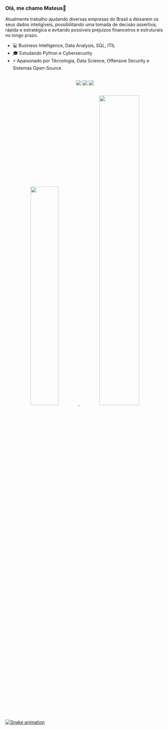 ### Olá, me chamo Mateus👋

Atualmente trabalho ajudando diversas empresas do Brasil a deixarem os seus dados inteligíveis, possibilitando uma tomada de decisão assertiva, rápida e estratégica e evitando possíveis prejuízos financeiros e estruturais no longo prazo.

- 💻 Business Intelligence, Data Analysis, SQL, ITIL 
- 🎓 Estudando Python e Cybersecurity 
- ⚡ Apaixonado por Técnologia, Data Science, Offensive Security e Sistemas Open-Source

##
<div align="center"> 
    <a href="https://www.linkedin.com/in/mateus-albuquerque-rosa-49709520b/" target="_blank"><img src="https://img.shields.io/badge/-LinkedIn-%230077B5?style=for-the-badge&logo=linkedin&logoColor=white" target="_blank"></a>
  <a href = "mailto:mateus.albuquerque.rosa@gmail.com"><img src="https://img.shields.io/badge/-Gmail-%23333?style=for-the-badge&logo=gmail&logoColor=white" target="_blank"></a>
  <a href="https://www.instagram.com/_albuquerque.mateus/" target="_blank"><img src="https://img.shields.io/badge/-Instagram-%23E4405F?style=for-the-badge&logo=instagram&logoColor=white" target="_blank"></a>
</div>

## 
<div align="center">
  <a href="https://github.com/mateus-albuquerque">
  <img width="42%" src="https://github-readme-stats.vercel.app/api?username=mateus-albuquerque&show_icons=true&theme=tokyonight"/>
  <img width="50%" src="https://github-readme-stats.vercel.app/api/top-langs/?username=mateus-albuquerque&layout=compact&theme=tokyonight"/>
</div>

![Snake animation](https://github.com/mateus-albuquerque/mateus-albuquerque/blob/output/github-contribution-grid-snake.svg)
